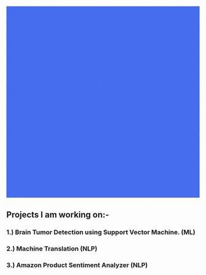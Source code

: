 
<img src="https://github.com/kumarsiddhant1/kumarsiddhant1/blob/main/ABOUT%20ME%20(2).gif" width="850" height="500">

<!--
Here are some ideas to get you started:

- 🔭 I’m currently working on ...
- 🌱 I’m currently learning ...
- 👯 I’m looking to collaborate on ...
- 🤔 I’m looking for help with ...
- 💬 Ask me about ...
- 📫 How to reach me: ...
- 😄 Pronouns: ...
- ⚡ Fun fact: ...
-->

## Projects I am working on:-
### 1.) Brain Tumor Detection using Support Vector Machine. (ML)
### 2.) Machine Translation (NLP)
### 3.) Amazon Product Sentiment Analyzer (NLP)

